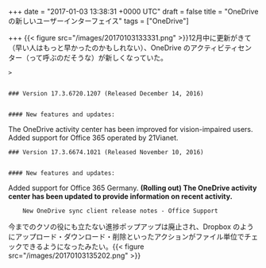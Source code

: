 
+++
date = "2017-01-03 13:38:31 +0000 UTC"
draft = false
title = "OneDrive の新しいユーザーインターフェイス"
tags = ["OneDrive"]

+++
{{< figure src="/images/20170103133331.png"  >}}12月中に更新がきて（早い人はもっと早かったのかもしれない）、OneDrive のアクティビティセンター（って呼ぶのだそうな）が新しくなっていた。

    >
        

    ### Version 17.3.6720.1207 (Released December 14, 2016)
    

    #### New features and updates:
    

The OneDrive activity center has been improved for vision-impaired users.
Added support for Office 365 operated by 21Vianet.




    ### Version 17.3.6674.1021 (Released November 10, 2016)
    

    #### New features and updates:
    

Added support for Office 365 Germany.
**(Rolling out) The OneDrive activity center has been updated to provide information on recent activity.**



        New OneDrive sync client release notes - Office Support
    
今までのクソの役にも立たない進捗ポップアップは廃止され、Dropbox のようにアップロード・ダウンロード・削除といったアクションがファイル単位でチェックできるようになったみたい。{{< figure src="/images/20170103135202.png"  >}}


